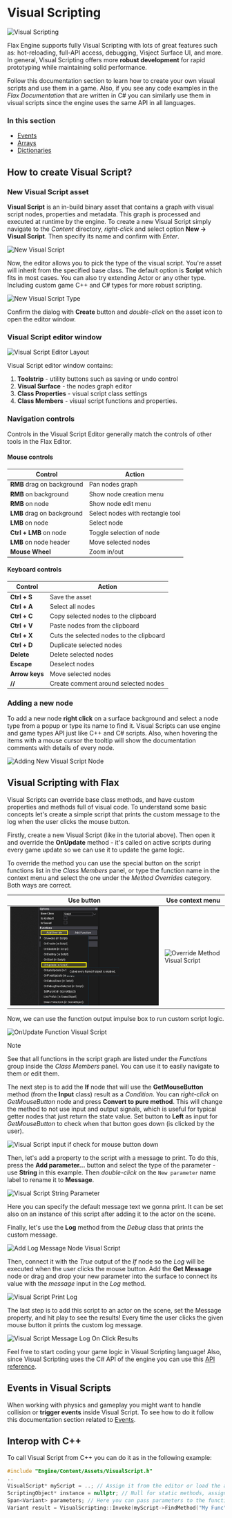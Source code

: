 # Visual Scripting

![Visual Scripting](media/vs-sample.png)

Flax Engine supports fully Visual Scripting with lots of great features such as: hot-reloading, full-API access, debugging, Visject Surface UI, and more. In general, Visual Scripting offers more **robust development** for rapid prototyping while maintaining solid performance.

Follow this documentation section to learn how to create your own visual scripts and use them in a game. Also, if you see any code examples in the *Flax Documentation* that are written in C# you can similarly use them in visual scripts since the engine uses the same API in all languages.

### In this section

* [Events](events.md)
* [Arrays](arrays.md)
* [Dictionaries](dictionaries.md)

## How to create Visual Script?

### New Visual Script asset

**Visual Script** is an in-build binary asset that contains a graph with visual script nodes, properties and metadata. This graph is processed and executed at runtime by the engine. To create a new Visual Script simply navigate to the *Content* directory, *right-click* and select option **New -> Visual Script**. Then specify its name and confirm with *Enter*.

![New Visual Script](media/new-visual-script.png)

Now, the editor allows you to pick the type of the visual script. You're asset will inherit from the specified base class. The default option is **Script** which fits in most cases. You can also try extending Actor or any other type. Including custom game C++ and C# types for more robust scripting.

![New Visual Script Type](media/new-visual-script-type.png)

Confirm the dialog with **Create** button and *double-click* on the asset icon to open the editor window.

### Visual Script editor window

![Visual Script Editor Layout](media/visual-script-window-layout.png)

Visual Script editor window contains:
1. **Toolstrip** - utility buttons such as saving or undo control
2. **Visual Surface** - the nodes graph editor
3. **Class Properties** - visual script class settings
4. **Class Members** - visual script functions and properties.

### Navigation controls

Controls in the Visual Script Editor generally match the controls of other tools in the Flax Editor.

#### Mouse controls

| Control | Action |
|--------|--------|
| **RMB** drag on background | Pan nodes graph |
| **RMB** on background | Show node creation menu |
| **RMB** on node | Show node edit menu |
| **LMB** drag on background | Select nodes with rectangle tool |
| **LMB** on node | Select node |
| **Ctrl + LMB** on node | Toggle selection of node |
| **LMB** on node header | Move selected nodes |
| **Mouse Wheel** | Zoom in/out |

#### Keyboard controls

| Control | Action |
|--------|--------|
| **Ctrl + S** | Save the asset |
| **Ctrl + A** | Select all nodes |
| **Ctrl + C** | Copy selected nodes to the clipboard |
| **Ctrl + V** | Paste nodes from the clipboard |
| **Ctrl + X** | Cuts the selected nodes to the clipboard |
| **Ctrl + D** | Duplicate selected nodes |
| **Delete** | Delete selected nodes |
| **Escape** | Deselect nodes |
| **Arrow keys** | Move selected nodes |
| **//** | Create comment around selected nodes |

### Adding a new node

To add a new node **right click** on a surface background and select a node type from a popup or type its name to find it. Visual Scripts can use engine and game types API just like C++ and C# scripts.
Also, when hovering the items with a mouse cursor the tooltip will show the documentation comments with details of every node.

![Adding New Visual Script Node](media/new-visual-script-node.png)

## Visual Scripting with Flax

Visual Scripts can override base class methods, and have custom properties and methods full of visual code. To understand some basic concepts let's create a simple script that prints the custom message to the log when the user clicks the mouse button.

Firstly, create a new Visual Script (like in the tutorial above). Then open it and override the **OnUpdate** method - it's called on active scripts during every game update so we can use it to update the game logic.

To override the method you can use the special button on the script functions list in the *Class Members* panel, or type the function name in the context menu and select the one under the *Method Overrides* category. Both ways are correct.

| Use button | Use context menu |
|--------|--------|
| ![Override Method Visual Script](media/override-method-1.png) | ![Override Method Visual Script](media/override-method-2.png) |

Now, we can use the function output impulse box to run custom script logic.

![OnUpdate Function Visual Script](media/onupdate-function.png)

> [!Note]
> See that all functions in the script graph are listed under the *Functions* group inside the *Class Members* panel. You can use it to easily navigate to them or edit them.

The next step is to add the **If** node that will use the **GetMouseButton** method (from the **Input** class) result as a *Condition*.
You can *right-click* on *GetMouseButton* node and press **Convert to pure method**. This will change the method to not use input and output signals, which is useful for typical getter nodes that just return the state value.
Set button to **Left** as input for *GetMouseButton* to check when that button goes down (is clicked by the user).

![Visual Script input if check for mouse button down](media/mouse-button-down-if-visual-script.png)

Then, let's add a property to the script with a message to print. To do this, press the **Add parameter...** button and select the type of the parameter - use **String** in this example. Then *double-click* on the `New parameter` name label to rename it to **Message**.

![Visual Script String Parameter](media/new-parameter.png)

Here you can specify the default message text we gonna print. It can be set also on an instance of this script after adding it to the actor on the scene.

Finally, let's use the **Log** method from the *Debug* class that prints the custom message.

![Add Log Message Node Visual Script](media/log-message-add-new-node.png)

Then, connect it with the *True* output of the *If* node so the *Log* will be executed when the user clicks the mouse button. Add the **Get Message** node or drag and drop your new parameter into the surface to connect its value with the *message* input in the *Log* method.

![Visual Script Print Log](media/visual-script-print-log-message.png)

The last step is to add this script to an actor on the scene, set the Message property, and hit play to see the results! Every time the user clicks the given mouse button it prints the custom log message.

![Visual Script Message Log On Click Results](media/visual-script-tutorial-results.png)

Feel free to start coding your game logic in Visual Scripting language!
Also, since Visual Scripting uses the C# API of the engine you can use this [API reference](https://docs.flaxengine.com/api/FlaxEngine.html).

## Events in Visual Scripts

When working with physics and gameplay you might want to handle collision or **trigger events** inside Visual Script. To see how to do it follow this documentation section related to [Events](events.md).

## Interop with C\+\+

To call Visual Script from C\+\+ you can do it as in the following example:

```cpp
#include "Engine/Content/Assets/VisualScript.h"
..
VisualScript* myScript = ..; // Assign it from the editor or load the asset manually
ScriptingObject* instance = nullptr; // Null for static methods, assign to object instance to call member function
Span<Variant> parameters; // Here you can pass parameters to the function
Variant result = VisualScripting::Invoke(myScript->FindMethod("My Func"), instance, parameters);
```

